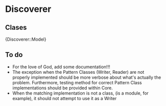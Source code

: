 Discoverer
==========

Clases
------

{Discoverer::Model}

To do
-----

- For the love of God, add some documentation!!!
- The exception when the Pattern Classes (Writer, Reader) are not properly implemented should be more verbose about what's actually the problem. Furthermore, testing method for correct Pattern Class implementations should be provided within Core.
- When the matching implementation is not a class, (is a module, for example), it should not attempt to use it as a Writer
